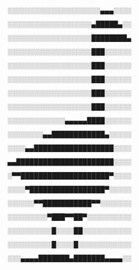 ░░░░░░░░░░░░░░░░░░░░░▄▄▄░░░░

░░░░░░░░░░░░░░░░░░░▄█████▄░░

░░░░░░░░░░░░░░░░░░░████████▄

░░░░░░░░░░░░░░░░░░░███░░░░░░

░░░░░░░░░░░░░░░░░░░███░░░░░░

░░░░░░░░░░░░░░░░░░░███░░░░░░

░░░░░░░░░░░░░░░░░░░███░░░░░░

░░░░░░░░░░░░░░░░░░░███░░░░░░

░░░░░░░░░░░░░▄▄▄▄▄████░░░░░░

░░░░░░░░▄▄████████████▄░░░░░

░░░░▄▄██████████████████░░░░

▄▄██████████████████████░░░░

░▀▀████████████████████▀░░░░

░░░░▀█████████████████▀░░░░░

░░░░░░▀▀███████████▀▀░░░░░░░

░░░░░░░░░▀███▀▀██▀░░░░░░░░░░

░░░░░░░░░░█░░░░██░░░░░░░░░░░

░░░░░░░░░░█░░░░█░░░░░░░░░░░░

░░░▄▄▄▄███████▄███████▄▄▄▄░░

